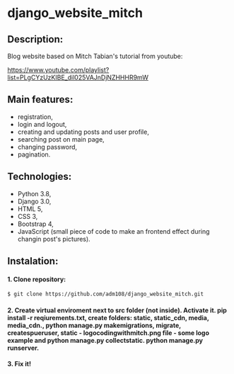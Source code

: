 # django_website_mitch

## Description:

Blog website based on Mitch Tabian's tutorial from youtube:

https://www.youtube.com/playlist?list=PLgCYzUzKIBE_dil025VAJnDjNZHHHR9mW

## Main features:
- registration,
- login and logout,
- creating and updating posts and user profile,
- searching post on main page,
- changing password,
- pagination.

## Technologies:
- Python 3.8,
- Django 3.0,
- HTML 5,
- CSS 3,
- Bootstrap 4,
- JavaScript (small piece of code to make an frontend effect during changin post's pictures).

## Instalation:
#### 1. Clone repository:
```sh
$ git clone https://github.com/adm108/django_website_mitch.git
```
#### 2. Create virtual enviroment next to src folder (not inside). Activate it. pip install -r reqiurements.txt, create folders: static, static_cdn, media, media_cdn., python manage.py makemigrations, migrate, createspueruser, static - logocodingwithmitch.png file - some logo example and python manage.py collectstatic. python manage.py runserver.
#### 3. Fix it!
